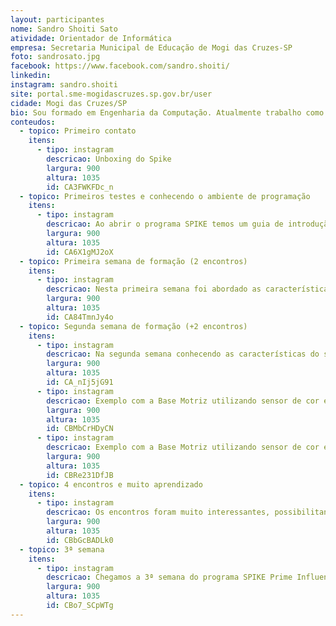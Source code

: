 ```yaml
---
layout: participantes
nome: Sandro Shoiti Sato
atividade: Orientador de Informática
empresa: Secretaria Municipal de Educação de Mogi das Cruzes-SP
foto: sandrosato.jpg
facebook: https://www.facebook.com/sandro.shoiti/
linkedin: 
instagram: sandro.shoiti
site: portal.sme-mogidascruzes.sp.gov.br/user
cidade: Mogi das Cruzes/SP
bio: Sou formado em Engenharia da Computação. Atualmente trabalho como Orientador de Informática na Secretaria Municipal de Educação de Mogi das Cruzes, onde atuo desde 2015 com o tema de Robótica Educacional. Tenho duas filhas, a Isabela de 8 anos e a Letícia de 2 anos. Já trabalhei como professor em diversas disciplinas dos cursos técnicos das ETEC das cidades de Mogi das Cruzes, Suzano e Ferraz de Vasconcelos. Antes de atuar na Educação trabalhava em projetos de pesquisa e engenharia na área de engenharia eletrônica e computação para o segmento espacial. 
conteudos:
  - topico: Primeiro contato 
    itens: 
      - tipo: instagram
        descricao: Unboxing do Spike
        largura: 900
        altura: 1035
        id: CA3FWKFDc_n
  - topico: Primeiros testes e conhecendo o ambiente de programação 
    itens: 
      - tipo: instagram
        descricao: Ao abrir o programa SPIKE temos um guia de introdução onde podemos realizar o primeiro contato com a programação em blocos e as primeiras construções.
        largura: 900
        altura: 1035
        id: CA6X1gMJ2oX
  - topico: Primeira semana de formação (2 encontros)
    itens: 
      - tipo: instagram
        descricao: Nesta primeira semana foi abordado as características do o Hub e o software SPIKE, trabalhamos também com os motores e o sensor de toque/força.
        largura: 900
        altura: 1035
        id: CA84TmnJy4o
  - topico: Segunda semana de formação (+2 encontros)
    itens: 
      - tipo: instagram
        descricao: Na segunda semana conhecendo as características do sensores de distância, de cor e o sensor de giroscópio que está integrado no Hub, também falamos de prototipagem digital com o software studio.
        largura: 900
        altura: 1035
        id: CA_nIj5jG91
      - tipo: instagram
        descricao: Exemplo com a Base Motriz utilizando sensor de cor e sensor de distância. 
        largura: 900
        altura: 1035
        id: CBMbCrHDyCN
      - tipo: instagram
        descricao: Exemplo com a Base Motriz utilizando sensor de cor e sensor giroscópio para determinar uma rotação de 90 graus. 
        largura: 900
        altura: 1035
        id: CBRe231DfJB
  - topico: 4 encontros e muito aprendizado
    itens: 
      - tipo: instagram
        descricao: Os encontros foram muito interessantes, possibilitando conhecer as características deste novo kit e também um compartilhamento de diversas ideias e soluções.
        largura: 900
        altura: 1035
        id: CBbGcBADLk0
  - topico: 3ª semana
    itens: 
      - tipo: instagram
        descricao: Chegamos a 3ª semana do programa SPIKE Prime Influencers - Brasil! Hora de colocar a mão na massa, ou melhor nas peças e na programação! O desafio desta semana foi escolher uma montagem dentro do programa SPIKE.
        largura: 900
        altura: 1035
        id: CBo7_SCpWTg        
---
```

